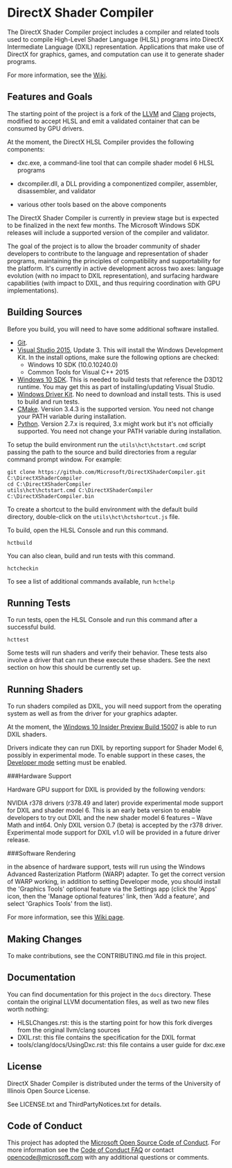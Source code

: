 # DirectX Shader Compiler

The DirectX Shader Compiler project includes a compiler and related tools used to compile High-Level Shader Language (HLSL) programs into DirectX Intermediate Language (DXIL) representation. Applications that make use of DirectX for graphics, games, and computation can use it to generate shader programs.

For more information, see the [Wiki](https://github.com/Microsoft/DirectXShaderCompiler/wiki).

## Features and Goals

The starting point of the project is a fork of the [LLVM](http://llvm.org/) and [Clang](http://clang.llvm.org/) projects, modified to accept HLSL and emit a validated container that can be consumed by GPU drivers.

At the moment, the DirectX HLSL Compiler provides the following components:

- dxc.exe, a command-line tool that can compile shader model 6 HLSL programs

- dxcompiler.dll, a DLL providing a componentized compiler, assembler, disassembler, and validator

- various other tools based on the above components

The DirectX Shader Compiler is currently in preview stage but is expected to be finalized in the next few months. The Microsoft Windows SDK releases will include a supported version of the compiler and validator.

The goal of the project is to allow the broader community of shader developers to contribute to the language and representation of shader programs, maintaining the principles of compatibility and supportability for the platform. It's currently in active development across two axes: language evolution (with no impact to DXIL representation), and surfacing hardware capabilities (with impact to DXIL, and thus requiring coordination with GPU implementations).

## Building Sources

Before you build, you will need to have some additional software installed.

* [Git](http://git-scm.com/downloads).
* [Visual Studio 2015](https://www.visualstudio.com/downloads), Update 3. This will install the Windows Development Kit. In the install options, make sure the following options are checked:
    * Windows 10 SDK (10.0.10240.0)
    * Common Tools for Visual C++ 2015
* [Windows 10 SDK](https://developer.microsoft.com/en-US/windows/downloads/windows-10-sdk). This is needed to build tests that reference the D3D12 runtime. You may get this as part of installing/updating Visual Studio.
* [Windows Driver Kit](https://developer.microsoft.com/en-us/windows/hardware/windows-driver-kit). No need to download and install tests. This is used to build and run tests.
* [CMake](https://cmake.org/files/v3.4/cmake-3.4.3-win32-x86.exe). Version 3.4.3 is the supported version. You need not change your PATH variable during installation.
* [Python](https://www.python.org/downloads/). Version 2.7.x is required, 3.x might work but it's not officially supported. You need not change your PATH variable during installation.

To setup the build environment run the `utils\hct\hctstart.cmd` script passing the path to the source and build directories from a regular command prompt window. For example:

```
git clone https://github.com/Microsoft/DirectXShaderCompiler.git C:\DirectXShaderCompiler
cd C:\DirectXShaderCompiler
utils\hct\hctstart.cmd C:\DirectXShaderCompiler C:\DirectXShaderCompiler.bin
```

To create a shortcut to the build environment with the default build directory, double-click on the `utils\hct\hctshortcut.js` file.

To build, open the HLSL Console and run this command.

    hctbuild

You can also clean, build and run tests with this command.

    hctcheckin 

To see a list of additional commands available, run `hcthelp`

## Running Tests

To run tests, open the HLSL Console and run this command after a successful build.

    hcttest

Some tests will run shaders and verify their behavior. These tests also involve a driver that can run these execute these shaders. See the next section on how this should be currently set up.

## Running Shaders

To run shaders compiled as DXIL, you will need support from the operating system as well as from the driver for your graphics adapter.

At the moment, the [Windows 10 Insider Preview Build 15007](https://blogs.windows.com/windowsexperience/2017/01/12/announcing-windows-10-insider-preview-build-15007-pc-mobile/#XqlQ5FZfXw5WVhpS.97) is able to run DXIL shaders.

Drivers indicate they can run DXIL by reporting support for Shader Model 6, possibly in experimental mode. To enable support in these cases, the [Developer mode](https://msdn.microsoft.com/windows/uwp/get-started/enable-your-device-for-development) setting must be enabled.

###Hardware Support

Hardware GPU support for DXIL is provided by the following vendors:

NVIDIA r378 drivers (r378.49 and later) provide experimental mode support for DXIL and shader model 6. This is an early beta version to enable developers to try out DXIL and the new shader model 6 features – Wave Math and int64. Only DXIL version 0.7 (beta) is accepted by the r378 driver.  Experimental mode support for DXIL v1.0 will be provided in a future driver release. 

###Software Rendering

in the absence of hardware support, tests will run using the Windows Advanced Rasterization Platform (WARP) adapter. To get the correct version of WARP working, in addition to setting Developer mode, you should install the 'Graphics Tools' optional feature via the Settings app (click the 'Apps' icon, then the 'Manage optional features' link, then 'Add a feature', and select 'Graphics Tools' from the list).


For more information, see this [Wiki page](https://github.com/Microsoft/DirectXShaderCompiler/wiki/Running-Shaders).

## Making Changes

To make contributions, see the CONTRIBUTING.md file in this project.

## Documentation

You can find documentation for this project in the `docs` directory. These contain the original LLVM documentation files, as well as two new files worth nothing:

* HLSLChanges.rst: this is the starting point for how this fork diverges from the original llvm/clang sources
* DXIL.rst: this file contains the specification for the DXIL format
* tools/clang/docs/UsingDxc.rst: this file contains a user guide for dxc.exe

## License

DirectX Shader Compiler is distributed under the terms of the University of Illinois Open Source License.

See LICENSE.txt and ThirdPartyNotices.txt for details.

## Code of Conduct

This project has adopted the [Microsoft Open Source Code of Conduct](https://opensource.microsoft.com/codeofconduct/). For more information see the [Code of Conduct FAQ](https://opensource.microsoft.com/codeofconduct/faq/) or contact [opencode@microsoft.com](mailto:opencode@microsoft.com) with any additional questions or comments.


